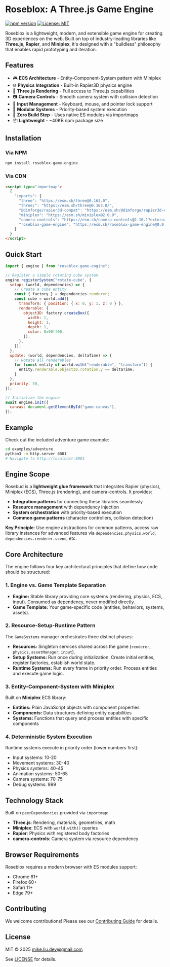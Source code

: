 # Roseblox: A Three.js Game Engine

[![npm version](https://img.shields.io/npm/v/roseblox-game-engine.svg)](https://www.npmjs.com/package/roseblox-game-engine)
[![License: MIT](https://img.shields.io/badge/License-MIT-yellow.svg)](https://opensource.org/licenses/MIT)

Roseblox is a lightweight, modern, and extensible game engine for creating 3D experiences on the web. Built on top of industry-leading libraries like **Three.js**, **Rapier**, and **Miniplex**, it's designed with a "buildless" philosophy that enables rapid prototyping and iteration.

## Features

- 🎮 **ECS Architecture** - Entity-Component-System pattern with Miniplex
- 🌐 **Physics Integration** - Built-in Rapier3D physics engine
- 🎨 **Three.js Rendering** - Full access to Three.js capabilities
- 📷 **Camera Controls** - Smooth camera system with collision detection
- 🎯 **Input Management** - Keyboard, mouse, and pointer lock support
- 🔧 **Modular Systems** - Priority-based system execution
- 🚀 **Zero Build Step** - Uses native ES modules via importmaps
- 📦 **Lightweight** - ~40KB npm package size

## Installation

### Via NPM

```bash
npm install roseblox-game-engine
```

### Via CDN

```html
<script type="importmap">
  {
    "imports": {
      "three": "https://esm.sh/three@0.163.0",
      "three/": "https://esm.sh/three@0.163.0/",
      "@dimforge/rapier3d-compat": "https://esm.sh/@dimforge/rapier3d-compat@0.17.3",
      "miniplex": "https://esm.sh/miniplex@2.0.0",
      "camera-controls": "https://esm.sh/camera-controls@2.10.1?external=three",
      "roseblox-game-engine": "https://esm.sh/roseblox-game-engine@0.0.1"
    }
  }
</script>
```

## Quick Start

```javascript
import { engine } from "roseblox-game-engine";

// Register a simple rotating cube system
engine.registerSystem("rotate-cube", {
  setup: (world, dependencies) => {
    // Create a cube entity
    const { factory } = dependencies.renderer;
    const cube = world.add({
      transform: { position: { x: 0, y: 1, z: 0 } },
      renderable: {
        object3D: factory.createBox({
          width: 1,
          height: 1,
          depth: 1,
          color: 0x00ff00,
        }),
      },
    });
  },
  update: (world, dependencies, deltaTime) => {
    // Rotate all renderables
    for (const entity of world.with("renderable", "transform")) {
      entity.renderable.object3D.rotation.y += deltaTime;
    }
  },
  priority: 50,
});

// Initialize the engine
await engine.init({
  canvas: document.getElementById("game-canvas"),
});
```

## Example

Check out the included adventure game example:

```bash
cd examples/adventure
python3 -m http.server 8001
# Navigate to http://localhost:8001
```

## Engine Scope

Rosebud is a **lightweight glue framework** that integrates Rapier (physics), Miniplex (ECS), Three.js (rendering), and camera-controls. It provides:

- **Integration patterns** for connecting these libraries seamlessly
- **Resource management** with dependency injection
- **System orchestration** with priority-based execution
- **Common game patterns** (character controllers, collision detection)

**Key Principle**: Use engine abstractions for common patterns, access raw library instances for advanced features via `dependencies.physics.world`, `dependencies.renderer.scene`, etc.

## Core Architecture

The engine follows four key architectural principles that define how code should be structured:

### 1. Engine vs. Game Template Separation

- **Engine:** Stable library providing core systems (rendering, physics, ECS, input). Consumed as dependency, never modified directly.
- **Game Template:** Your game-specific code (entities, behaviors, systems, assets).

### 2. Resource-Setup-Runtime Pattern

The `GameSystems` manager orchestrates three distinct phases:

- **Resources:** Singleton services shared across the game (`renderer`, `physics`, `assetManager`, `input`).
- **Setup Systems:** Run once during initialization. Create initial entities, register factories, establish world state.
- **Runtime Systems:** Run every frame in priority order. Process entities and execute game logic.

### 3. Entity-Component-System with Miniplex

Built on **Miniplex** ECS library:

- **Entities:** Plain JavaScript objects with component properties
- **Components:** Data structures defining entity capabilities
- **Systems:** Functions that query and process entities with specific components

### 4. Deterministic System Execution

Runtime systems execute in priority order (lower numbers first):

- Input systems: 10-20
- Movement systems: 30-40
- Physics systems: 40-45
- Animation systems: 50-65
- Camera systems: 70-75
- Debug systems: 999

## Technology Stack

Built on `peerDependencies` provided via `importmap`:

- **Three.js**: Rendering, materials, geometries, math
- **Miniplex**: ECS with `world.with()` queries
- **Rapier**: Physics with registered body factories
- **camera-controls**: Camera system via resource dependency

## Browser Requirements

Roseblox requires a modern browser with ES modules support:

- Chrome 61+
- Firefox 60+
- Safari 11+
- Edge 79+

## Contributing

We welcome contributions! Please see our [Contributing Guide](CONTRIBUTING.md) for details.

## License

MIT © 2025 mike.liu.dev@gmail.com

See [LICENSE](LICENSE) for details.
